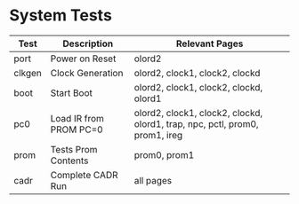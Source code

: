 
# System Tests

| Test   | Description                 | Relevant Pages |
| ------ | --------------------------- | -------------- |
| port   | Power on Reset              | olord2 |
| clkgen | Clock Generation            | olord2, clock1, clock2, clockd |
| boot   | Start Boot                  | olord2, clock1, clock2, clockd, olord1 |
| pc0    | Load IR   from PROM PC=0    | olord2, clock1, clock2, clockd, olord1, trap, npc, pctl, prom0, prom1, ireg |
| prom   | Tests Prom Contents         | prom0, prom1 |
| cadr   | Complete CADR Run           | all pages |